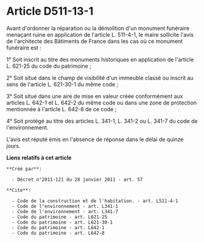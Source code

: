 # Article D511-13-1

Avant d'ordonner la réparation ou la démolition d'un monument funéraire menaçant ruine en application de l'article L.
511-4-1, le maire sollicite l'avis de l'architecte des Bâtiments de France dans les cas où ce monument funéraire est : 

1° Soit inscrit au titre des monuments historiques en application de l'article L. 621-25 du code du patrimoine ; 

2° Soit situé dans le champ de visibilité d'un immeuble classé ou inscrit au sens de l'article L. 621-30-1 du même code ; 

3° Soit situé dans une aire de mise en valeur créée conformément aux articles L. 642-1 et L. 642-2 du même code ou dans une
zone de protection mentionnée à l'article L. 642-8 de ce code ; 

4° Soit protégé au titre des articles L. 341-1, L. 341-2 ou L. 341-7 du code de l'environnement.

L'avis est réputé émis en l'absence de réponse dans le délai de quinze jours.

**Liens relatifs à cet article**

	**Créé par**:

	  - Décret n°2011-121 du 28 janvier 2011 - art. 57

	**Cite**:

	  - Code de la construction et de l'habitation. - art. L511-4-1
	  - Code de l'environnement - art. L341-1
	  - Code de l'environnement - art. L341-7
	  - Code du patrimoine - art. L621-25
	  - Code du patrimoine - art. L621-30-1
	  - Code du patrimoine - art. L642-1
	  - Code du patrimoine - art. L642-8
